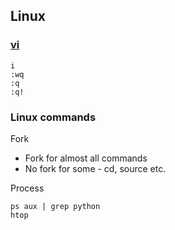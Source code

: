 ## Linux

### [vi](https://www.guru99.com/the-vi-editor.html)
```
i
:wq
:q
:q!
```

### Linux commands

Fork
* Fork for almost all commands
* No fork for some - cd, source etc.

Process
```
ps aux | grep python
htop
```
